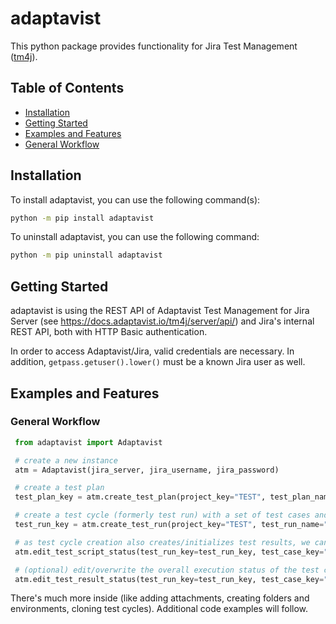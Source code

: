 # adaptavist

This python package provides functionality for Jira Test Management ([tm4j](https://www.adaptavist.com/doco/display/KT/Managing+Tests+From+the+REST+API)).

## Table of Contents

- [Installation](#installation)
- [Getting Started](#getting-started)
- [Examples and Features](#examples-and-features)
- [General Workflow](#general-workflow)

## Installation

To install adaptavist, you can use the following command(s):

```bash
python -m pip install adaptavist
```

To uninstall adaptavist, you can use the following command:

```bash
python -m pip uninstall adaptavist
```

## Getting Started

adaptavist is using the REST API of Adaptavist Test Management for Jira Server (see https://docs.adaptavist.io/tm4j/server/api/) and Jira's internal REST API, both with HTTP Basic authentication.

In order to access Adaptavist/Jira, valid credentials are necessary. In addition, `getpass.getuser().lower()` must be a known Jira user as well.

## Examples and Features

### General Workflow

   ```python
    from adaptavist import Adaptavist

    # create a new instance
    atm = Adaptavist(jira_server, jira_username, jira_password)

    # create a test plan
    test_plan_key = atm.create_test_plan(project_key="TEST", test_plan_name="my test plan")

    # create a test cycle (formerly test run) with a set of test cases and add it to test plan
    test_run_key = atm.create_test_run(project_key="TEST", test_run_name="my test cycle", test_cases=["TEST-T1"], test_plan_key=test_plan_key)

    # as test cycle creation also creates/initializes test results, we can just edit these
    atm.edit_test_script_status(test_run_key=test_run_key, test_case_key="TEST-T1", step=1, status="Pass")

    # (optional) edit/overwrite the overall execution status of the test case (by default this is done automatically when editing status of a single step)
    atm.edit_test_result_status(test_run_key=test_run_key, test_case_key="TEST-T1", status="Pass")

   ```

There's much more inside (like adding attachments, creating folders and environments, cloning test cycles). Additional code examples will follow.
